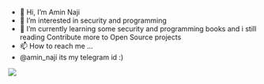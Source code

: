 - 👋 Hi, I’m Amin Naji
- 👀 I’m interested in security and programming
- 🌱 I’m currently learning some security and programming books and i still reading 
            Contribute more to Open Source projects
- 📫 How to reach me ...
- @amin_naji its my telegram id :)

<a href="https://github.com/ghost1372">
<img align="center" src="https://github-readme-stats.vercel.app/api?amin-najii=ghost1372&show_icons=true&count_private=true&include_all_commits=true" /></a>
